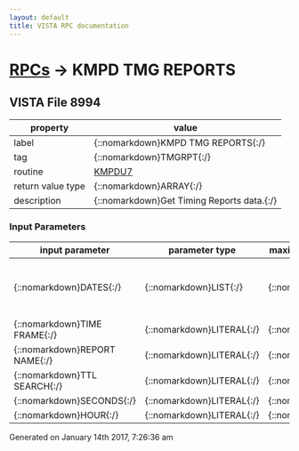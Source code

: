 ```yaml
---
layout: default
title: VISTA RPC documentation
---
```




# [RPCs](TableOfContent.md) &#8594; KMPD TMG REPORTS 


 ## VISTA File 8994
 property | value 
--- | --- 
 label | {::nomarkdown}KMPD TMG REPORTS{:/}
 tag | {::nomarkdown}TMGRPT{:/}
 routine | [KMPDU7](http://code.osehra.org/dox/Routine_KMPDU7_source.html)
 return value type | {::nomarkdown}ARRAY{:/}
 description | {::nomarkdown}Get Timing Reports data.{:/}

### Input Parameters

| input parameter | parameter type | maximum data length | required | description | 
| --- | --- | --- | --- | --- | 
| {::nomarkdown}DATES{:/} | {::nomarkdown}LIST{:/} | {::nomarkdown}245{:/} | {::nomarkdown}true{:/} | {::nomarkdown}Array containing report dates in format:        array(0)=FMStartDate^FMEndDate^ExtStartDate^ExtEndDate        array(1)=NumberOfSessions ex:     KMPDATE(0)=\3070925^3071001^Sep 25, 2007^Oct 01, 2007\        KMPDATE(1)=7{:/} | 
| {::nomarkdown}TIME FRAME{:/} | {::nomarkdown}LITERAL{:/} | {::nomarkdown}30{:/} | {::nomarkdown}true{:/} | {::nomarkdown}Time Frame: Prime Time            Non-Prime Time{:/} | 
| {::nomarkdown}REPORT NAME{:/} | {::nomarkdown}LITERAL{:/} | {::nomarkdown}120{:/} | {::nomarkdown}true{:/} | {::nomarkdown}Name of report (free text).{:/} | 
| {::nomarkdown}TTL SEARCH{:/} | {::nomarkdown}LITERAL{:/} | {::nomarkdown}30{:/} | {::nomarkdown}true{:/} | {::nomarkdown}Time-To-Load Search criteria:        1: User Name        2: Client Name        3: IP Address        4: All Items{:/} | 
| {::nomarkdown}SECONDS{:/} | {::nomarkdown}LITERAL{:/} | {::nomarkdown}10{:/} | {::nomarkdown}true{:/} | {::nomarkdown}Threshold seconds.{:/} | 
| {::nomarkdown}HOUR{:/} | {::nomarkdown}LITERAL{:/} | {::nomarkdown}30{:/} | {::nomarkdown}true{:/} | {::nomarkdown}Hour{:/} | 




 Generated on January 14th 2017, 7:26:36 am